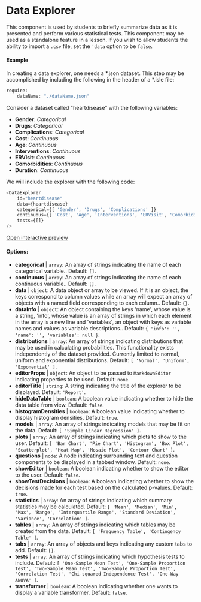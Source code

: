 # Data Explorer

This component is used by students to briefly summarize data as it is presented and perform various statistical tests. This component may be used as a standalone feature in a lesson. If you wish to allow students the ability to import a `.csv` file, set the `'data` option to be `false`.

#### Example

In creating a data explorer, one needs a *.json dataset. This step may be accomplished by including the following in the header of a *.isle file:

```js
require:
	dataName: "./dataName.json"
```

Consider a dataset called "heartdisease" with the following variables:
* __Gender__: _Categorical_
* __Drugs__: _Categorical_
* __Complications__: _Categorical_
* __Cost__: _Continuous_
* __Age__: _Continuous_
* __Interventions__: _Continuous_
* __ERVisit__: _Continuous_
* __Comorbidities__: _Continuous_
* __Duration__: _Continuous_

We will include the explorer with the following code:

```js
<DataExplorer 
	id="heartdisease"
	data={heartdisease} 
	categorical={[ 'Gender', 'Drugs', 'Complications' ]}
	continuous={[ 'Cost', 'Age', 'Interventions', 'ERVisit', 'Comorbidities', 'Duration' ]}
	tests={[]}
/>
```

[Open interactive preview](https://isle.heinz.cmu.edu/components/data-explorer/)

#### Options:

* __categorical__ | `array`: An array of strings indicating the name of each categorical variable.. Default: `[]`.
* __continuous__ | `array`: An array of strings indicating the name of each continuous variable.. Default: `[]`.
* __data__ | `object`: A data object or array to be viewed. If it is an object, the keys correspond to column values while an array will expect an array of objects with a named field corresponding to each column.. Default: `{}`.
* __dataInfo__ | `object`: An object containing the keys 'name', whose value is a string, 'info', whose value is an array of strings in which each element in the array is a new line and 'variables', an object with keys as variable names and values as variable descriptions.. Default: `{
  'info': '',
  'name': '',
  'variables': null
}`.
* __distributions__ | `array`: An array of strings indicating distributions that may be used in calculating probabilities. This functionality exists independently of the dataset provided. Currently limited to normal, uniform and exponential distributions. Default: `[
  'Normal',
  'Uniform',
  'Exponential'
]`.
* __editorProps__ | `object`: An object to be passed to `MarkdownEditor` indicating properties to be used. Default: `none`.
* __editorTitle__ | `string`: A string indicating the title of the explorer to be displayed. Default: `'Report'`.
* __hideDataTable__ | `boolean`: A boolean value indicating whether to hide the data table from view. Default: `false`.
* __histogramDensities__ | `boolean`: A boolean value indicating whether to display histogram densities. Default: `true`.
* __models__ | `array`: An array of strings indicating models that may be fit on the data. Default: `[
  'Simple Linear Regression'
]`.
* __plots__ | `array`: An array of strings indicating which plots to show to the user. Default: `[
  'Bar Chart',
  'Pie Chart',
  'Histogram',
  'Box Plot',
  'Scatterplot',
  'Heat Map',
  'Mosaic Plot',
  'Contour Chart'
]`.
* __questions__ | `node`: A node indicating surrounding text and question components to be displayed in a tabbed window. Default: `none`.
* __showEditor__ | `boolean`: A boolean indicating whether to show the editor to the user. Default: `false`.
* __showTestDecisions__ | `boolean`: A boolean indicating whether to show the decisions made for each test based on the calculated p-values. Default: `true`.
* __statistics__ | `array`: An array of strings indicating which summary statistics may be calculated. Default: `[
  'Mean',
  'Median',
  'Min',
  'Max',
  'Range',
  'Interquartile Range',
  'Standard Deviation',
  'Variance',
  'Correlation'
]`.
* __tables__ | `array`: An array of strings indicating which tables may be created from the data. Default: `[
  'Frequency Table',
  'Contingency Table'
]`.
* __tabs__ | `array`: An array of objects and keys indicating any custom tabs to add. Default: `[]`.
* __tests__ | `array`: An array of strings indicating which hypothesis tests to include. Default: `[
  'One-Sample Mean Test',
  'One-Sample Proportion Test',
  'Two-Sample Mean Test',
  'Two-Sample Proportion Test',
  'Correlation Test',
  'Chi-squared Independence Test',
  'One-Way ANOVA'
]`.
* __transformer__ | `boolean`: A boolean indicating whether one wants to display a variable transformer. Default: `false`.
